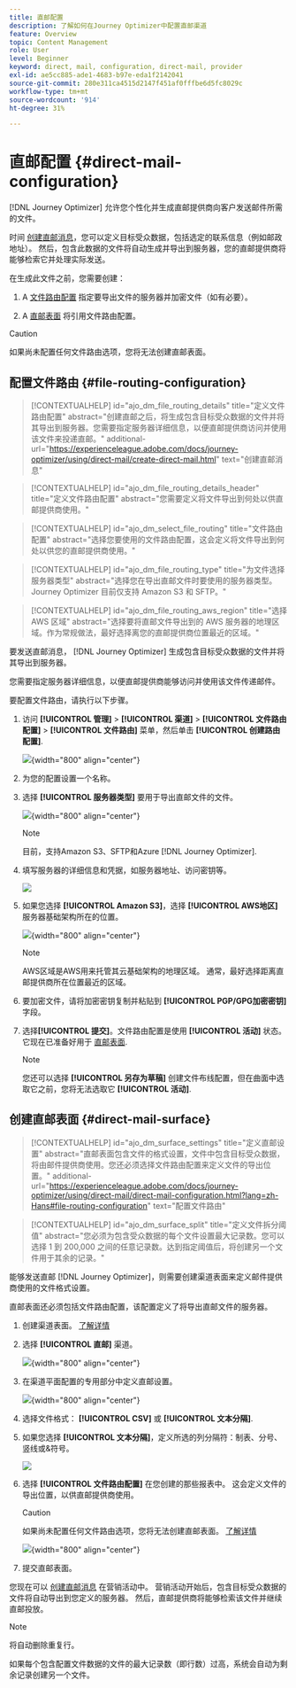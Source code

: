 ```yaml
---
title: 直邮配置
description: 了解如何在Journey Optimizer中配置直邮渠道
feature: Overview
topic: Content Management
role: User
level: Beginner
keyword: direct, mail, configuration, direct-mail, provider
exl-id: ae5cc885-ade1-4683-b97e-eda1f2142041
source-git-commit: 280e311ca4515d2147f451af0fffbe6d5fc8029c
workflow-type: tm+mt
source-wordcount: '914'
ht-degree: 31%

---
```


# 直邮配置 {#direct-mail-configuration}

[!DNL Journey Optimizer] 允许您个性化并生成直邮提供商向客户发送邮件所需的文件。

时间 [创建直邮消息](../direct-mail/create-direct-mail.md)，您可以定义目标受众数据，包括选定的联系信息（例如邮政地址）。 然后，包含此数据的文件将自动生成并导出到服务器，您的直邮提供商将能够检索它并处理实际发送。

在生成此文件之前，您需要创建：

1. A [文件路由配置](#file-routing-configuration) 指定要导出文件的服务器并加密文件（如有必要）。

1. A [直邮表面](#direct-mail-surface) 将引用文件路由配置。

>[!CAUTION]
>
>如果尚未配置任何文件路由选项，您将无法创建直邮表面。

## 配置文件路由 {#file-routing-configuration}

>[!CONTEXTUALHELP]
>id="ajo_dm_file_routing_details"
>title="定义文件路由配置"
>abstract="创建直邮之后，将生成包含目标受众数据的文件并将其导出到服务器。您需要指定服务器详细信息，以便直邮提供商访问并使用该文件来投递直邮。"
>additional-url="https://experienceleague.adobe.com/docs/journey-optimizer/using/direct-mail/create-direct-mail.html" text="创建直邮消息"

>[!CONTEXTUALHELP]
>id="ajo_dm_file_routing_details_header"
>title="定义文件路由配置"
>abstract="您需要定义将文件导出到何处以供直邮提供商使用。"

>[!CONTEXTUALHELP]
>id="ajo_dm_select_file_routing"
>title="文件路由配置"
>abstract="选择您要使用的文件路由配置，这会定义将文件导出到何处以供您的直邮提供商使用。"

>[!CONTEXTUALHELP]
>id="ajo_dm_file_routing_type"
>title="为文件选择服务器类型"
>abstract="选择您在导出直邮文件时要使用的服务器类型。Journey Optimizer 目前仅支持 Amazon S3 和 SFTP。"

>[!CONTEXTUALHELP]
>id="ajo_dm_file_routing_aws_region"
>title="选择 AWS 区域"
>abstract="选择要将直邮文件导出到的 AWS 服务器的地理区域。作为常规做法，最好选择离您的直邮提供商位置最近的区域。"

要发送直邮消息， [!DNL Journey Optimizer] 生成包含目标受众数据的文件并将其导出到服务器。

您需要指定服务器详细信息，以便直邮提供商能够访问并使用该文件传递邮件。

要配置文件路由，请执行以下步骤。

1. 访问 **[!UICONTROL 管理]** > **[!UICONTROL 渠道]** > **[!UICONTROL 文件路由配置]** > **[!UICONTROL 文件路由]** 菜单，然后单击 **[!UICONTROL 创建路由配置]**.

   ![](assets/file-routing-config-button.png){width="800" align="center"}

1. 为您的配置设置一个名称。

1. 选择 **[!UICONTROL 服务器类型]** 要用于导出直邮文件的文件。

   ![](assets/file-routing-config-type.png){width="800" align="center"}

   >[!NOTE]
   >
   >目前，支持Amazon S3、SFTP和Azure [!DNL Journey Optimizer].

1. 填写服务器的详细信息和凭据，如服务器地址、访问密钥等。

   ![](assets/file-routing-config-sftp-details.png)

1. 如果您选择 **[!UICONTROL Amazon S3]**，选择 **[!UICONTROL AWS地区]** 服务器基础架构所在的位置。

   ![](assets/file-routing-config-aws-region.png){width="800" align="center"}

   >[!NOTE]
   >
   >AWS区域是AWS用来托管其云基础架构的地理区域。 通常，最好选择距离直邮提供商所在位置最近的区域。

1. 要加密文件，请将加密密钥复制并粘贴到 **[!UICONTROL PGP/GPG加密密钥]** 字段。

1. 选择&#x200B;**[!UICONTROL 提交]**。文件路由配置是使用 **[!UICONTROL 活动]** 状态。 它现在已准备好用于 [直邮表面](#direct-mail-surface).

   >[!NOTE]
   >
   >您还可以选择 **[!UICONTROL 另存为草稿]** 创建文件布线配置，但在曲面中选取它之前，您将无法选取它 **[!UICONTROL 活动]**.

## 创建直邮表面 {#direct-mail-surface}

>[!CONTEXTUALHELP]
>id="ajo_dm_surface_settings"
>title="定义直邮设置"
>abstract="直邮表面包含文件的格式设置，文件中包含目标受众数据，将由邮件提供商使用。您还必须选择文件路由配置来定义文件的导出位置。"
>additional-url="https://experienceleague.adobe.com/docs/journey-optimizer/using/direct-mail/direct-mail-configuration.html?lang=zh-Hans#file-routing-configuration" text="配置文件路由"

<!--
>[!CONTEXTUALHELP]
>id="ajo_dm_surface_sort"
>title="Define the sort order"
>abstract="If you select this option, the sort will be by profile ID, ascending or descending. If you unselect it, the sorting configuration defined when creating the direct mail message within a journey or a campaign."-->

>[!CONTEXTUALHELP]
>id="ajo_dm_surface_split"
>title="定义文件拆分阈值"
>abstract="您必须为包含受众数据的每个文件设置最大记录数。您可以选择 1 到 200,000 之间的任意记录数。达到指定阈值后，将创建另一个文件用于其余的记录。"

能够发送直邮 [!DNL Journey Optimizer]，则需要创建渠道表面来定义邮件提供商使用的文件格式设置。

直邮表面还必须包括文件路由配置，该配置定义了将导出直邮文件的服务器。

1. 创建渠道表面。 [了解详情](../configuration/channel-surfaces.md)

1. 选择 **[!UICONTROL 直邮]** 渠道。

   ![](assets/surface-direct-mail-channel.png){width="800" align="center"}

1. 在渠道平面配置的专用部分中定义直邮设置。

   ![](assets/surface-direct-mail-settings.png){width="800" align="center"}

   <!--![](assets/surface-direct-mail-settings-with-insertion.png)-->

1. 选择文件格式： **[!UICONTROL CSV]** 或 **[!UICONTROL 文本分隔]**.

1. 如果您选择 **[!UICONTROL 文本分隔]**，定义所选的列分隔符：制表、分号、竖线或&amp;符号。

   ![](assets/surface-direct-mail-column-separator.png)

1. 选择 **[!UICONTROL 文件路由配置]** 在您创建的那些报表中。 这会定义文件的导出位置，以供直邮提供商使用。

   >[!CAUTION]
   >
   >如果尚未配置任何文件路由选项，您将无法创建直邮表面。 [了解详情](#file-routing-configuration)

   ![](assets/surface-direct-mail-file-routing.png){width="800" align="center"}

   <!--![](assets/surface-direct-mail-file-routing-with-insertion.png)-->

1. 提交直邮表面。

您现在可以 [创建直邮消息](../direct-mail/create-direct-mail.md) 在营销活动中。 营销活动开始后，包含目标受众数据的文件将自动导出到您定义的服务器。 然后，直邮提供商将能够检索该文件并继续直邮投放。

>[!NOTE]
>
>将自动删除重复行。
>
>如果每个包含配置文件数据的文件的最大记录数（即行数）过高，系统会自动为剩余记录创建另一个文件。

<!--
    In the **[!UICONTROL Insertion]** section, you can choose to automatically remove duplicate rows.

    Define the maximum number of records (i.e. rows) for each file containing profile data. After the specified threshold is reached, another file will be created for the remaining records.

    ![](assets/surface-direct-mail-split.png)

    For example, if there are 100,000 records in the file and the threshold limit is set to 60,000, the records will be split into two files. The first file will contain 60,000 rows, and the second file will contain the remaining 40,000 rows.

    >[!NOTE]
    >
    >NOTE You can set any number between 1 and 200,000 records, meaning each file must contain at least 1 row and no more than 200,000 rows.

-->